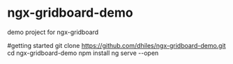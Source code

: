# ngx-gridboard-demo
demo project for ngx-gridboard

#getting started
git clone https://github.com/dhiles/ngx-gridboard-demo.git
cd  ngx-gridboard-demo
npm install
ng serve --open

